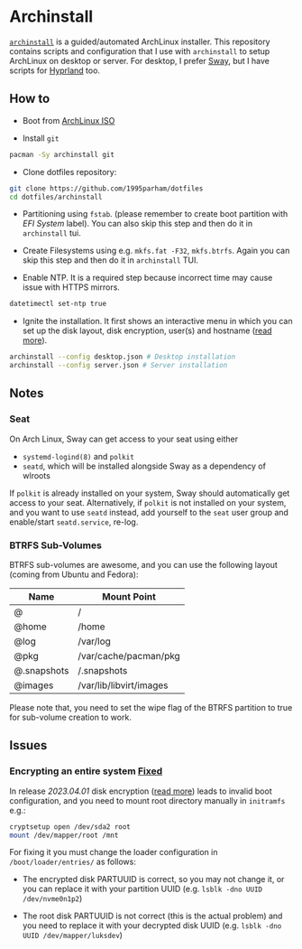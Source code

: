 # Archinstall

[`archinstall`](https://github.com/archlinux/archinstall) is a guided/automated ArchLinux installer.
This repository contains scripts and configuration that I use with `archinstall` to setup ArchLinux on desktop or
server.
For desktop, I prefer [Sway](https://wiki.archlinux.org/title/Sway), but I have scripts for
[Hyprland](https://github.com/hyprwm) too.

## How to

- Boot from [ArchLinux ISO](https://archlinux.org/download/)

- Install `git`

```bash
pacman -Sy archinstall git
```

- Clone dotfiles repository:

```bash
git clone https://github.com/1995parham/dotfiles
cd dotfiles/archinstall
```

- Partitioning using `fstab`. (please remember to create boot partition with _EFI System_ label).
  You can also skip this step and then do it in `archinstall` tui.

- Create Filesystems using e.g. `mkfs.fat -F32`, `mkfs.btrfs`. Again you can skip this step and then do it in `archinstall`
  TUI.

- Enable NTP. It is a required step because incorrect time may cause issue with HTTPS mirrors.

```bash
datetimectl set-ntp true
```

- Ignite the installation. It first shows an interactive menu in which you can set up the disk layout, disk
  encryption, user(s) and hostname ([read
  more](https://archinstall.readthedocs.io/installing/guided.html#guided-installation)).

```bash
archinstall --config desktop.json # Desktop installation
archinstall --config server.json # Server installation
```

## Notes

### Seat

On Arch Linux, Sway can get access to your seat using either

- `systemd-logind(8)` and `polkit`
- `seatd`, which will be installed alongside Sway as a dependency of wlroots

If `polkit` is already installed on your system, Sway should automatically get access to your seat.
Alternatively, if `polkit` is not installed on your system, and you want to use `seatd` instead,
add yourself to the `seat` user group and enable/start `seatd.service`, re-log.

### BTRFS Sub-Volumes

BTRFS sub-volumes are awesome, and you can use the following layout (coming from Ubuntu and Fedora):

| Name        | Mount Point             |
| ----------- | ----------------------- |
| @           | /                       |
| @home       | /home                   |
| @log        | /var/log                |
| @pkg        | /var/cache/pacman/pkg   |
| @.snapshots | /.snapshots             |
| @images     | /var/lib/libvirt/images |

Please note that, you need to set the wipe flag of the BTRFS partition to true for sub-volume creation to work.

## Issues

### Encrypting an entire system [Fixed](https://github.com/archlinux/archinstall/issues/1716)

In release _2023.04.01_ disk encryption ([read more](https://wiki.archlinux.org/title/Dm-crypt/Encrypting_an_entire_system#LUKS_on_a_partition))
leads to invalid boot configuration, and you need to mount root
directory manually in `initramfs` e.g.:

```bash
cryptsetup open /dev/sda2 root
mount /dev/mapper/root /mnt
```

For fixing it you must change the loader configuration in `/boot/loader/entries/` as follows:

- The encrypted disk PARTUUID is correct, so you may not change it, or you can replace it
  with your partition UUID (e.g. `lsblk -dno UUID /dev/nvme0n1p2`)

- The root disk PARTUUID is not correct (this is the actual problem) and you need to replace
  it with your decrypted disk UUID (e.g. `lsblk -dno UUID /dev/mapper/luksdev`)
